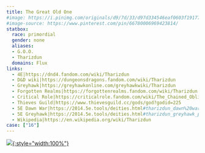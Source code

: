```yaml
---
title: The Great Old One
#image: https://i.pinimg.com/originals/d9/7d/33/d97d334546eaf0603f1917710d8b76dd.jpg
#image-source: https://www.pinterest.com/pin/66780006969423814/
statbox:
  race: primordial
  gender: none
  aliases:
  - G.O.O.
  - Tharizdun
  domains: Flux
links:
  - 4E|https://dnd4.fandom.com/wiki/Tharizdun
  - D&D wiki|https://dungeonsdragons.fandom.com/wiki/Tharizdun
  - Greyhawk|https://greyhawkonline.com/greyhawkwiki/Tharizdun
  - Forgotten Realms|https://forgottenrealms.fandom.com/wiki/Tharizdun
  - Critical Role|https://criticalrole.fandom.com/wiki/The_Chained_Oblivion
  - Thieves Guild|https://www.thievesguild.cc/gods/god?godid=225
  - 5E Dawn War|https://2014.5e.tools/deities.html#tharizdun_dawn%20war_dmg
  - 5E Greyhawk|https://2014.5e.tools/deities.html#tharizdun_greyhawk_phb
  - Wikipedia|https://en.wikipedia.org/wiki/Tharizdun
case: ["16"]
---
```


[![](https://i.pinimg.com/originals/d9/7d/33/d97d334546eaf0603f1917710d8b76dd.jpg){:style="width:100%"}](https://www.pinterest.com/pin/66780006969423814/)
